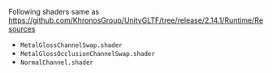 Following shaders same as https://github.com/KhronosGroup/UnityGLTF/tree/release/2.14.1/Runtime/Resources

* `MetalGlossChannelSwap.shader`
* `MetalGlossOcclusionChannelSwap.shader`
* `NormalChannel.shader`
